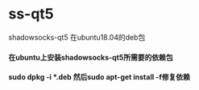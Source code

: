 # ss-qt5
shadowsocks-qt5 在ubuntu18.04的deb包

#### 在ubuntu上安装shadowsocks-qt5所需要的依赖包
#### sudo dpkg -i *.deb 然后sudo apt-get install -f修复依赖
